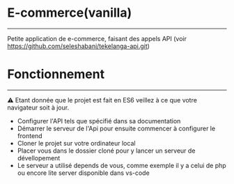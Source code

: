 # E-commerce(vanilla)
***
Petite application de e-commerce, faisant des appels API (voir https://github.com/seleshabani/tekelanga-api.git)

# Fonctionnement
***
⚠ Etant donnée que le projet est fait en ES6 veillez à ce que votre navigateur soit à jour.
- Configurer l'API tels que spécifié dans sa documentation
- Démarrer le serveur de l'Api pour ensuite commencer à configurer le frontend
- Cloner le projet sur votre ordinateur local
- Placer vous dans le dossier cloné pour y lancer un serveur de dévellopement
- Le serveur a utilisé depends de vous, comme exemple il y a celui de php ou encore lite server disponible dans vs-code